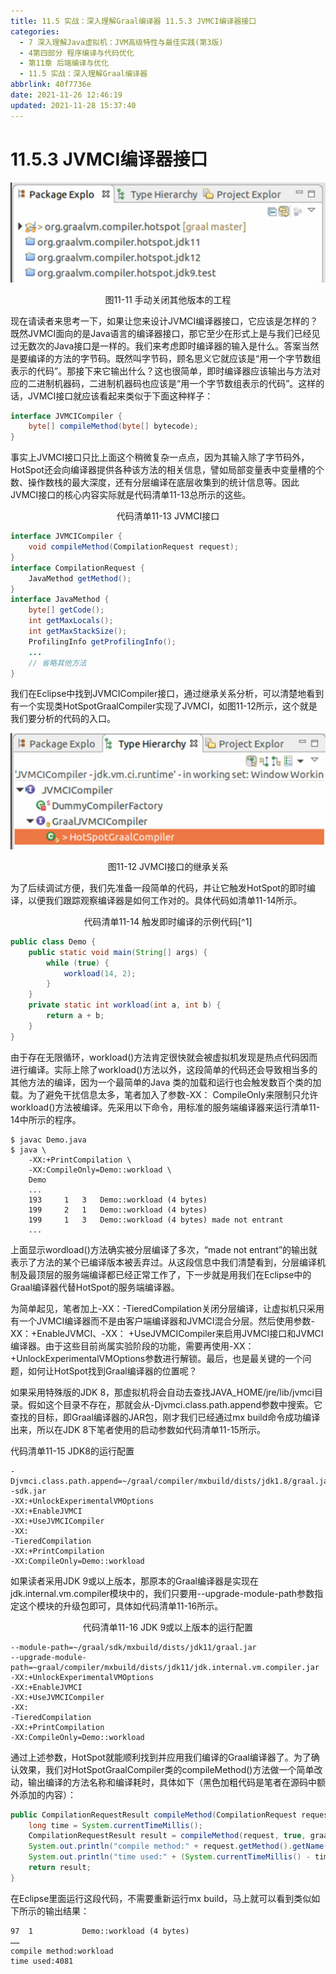 ```yaml
---
title: 11.5 实战：深入理解Graal编译器 11.5.3 JVMCI编译器接口
categories: 
  - 7 深入理解Java虛拟机：JVM高级特性与最佳实践(第3版)
  - 4第四部分 程序编译与代码优化
  - 第11章 后端编译与优化
  - 11.5 实战：深入理解Graal编译器
abbrlink: 40f7736e
date: 2021-11-26 12:46:19
updated: 2021-11-28 15:37:40
---
```

# 11.5.3 JVMCI编译器接口

![image-20211126123752046](https://raw.githubusercontent.com/lanlan2017/images/master/Blog/2021/11/20211126123752.png)

<center>图11-11 手动关闭其他版本的工程</center>

现在请读者来思考一下，如果让您来设计JVMCI编译器接口，它应该是怎样的？既然JVMCI面向的是Java语言的编译器接口，那它至少在形式上是与我们已经见过无数次的Java接口是一样的。我们来考虑即时编译器的输入是什么。答案当然是要编译的方法的字节码。既然叫字节码，顾名思义它就应该是“用一个字节数组表示的代码”。那接下来它输出什么？这也很简单，即时编译器应该输出与方法对应的二进制机器码，二进制机器码也应该是“用一个字节数组表示的代码”。这样的话，JVMCI接口就应该看起来类似于下面这种样子：

```java
interface JVMCICompiler {
    byte[] compileMethod(byte[] bytecode);
}
```
事实上JVMCI接口只比上面这个稍微复杂一点点，因为其输入除了字节码外，HotSpot还会向编译器提供各种该方法的相关信息，譬如局部变量表中变量槽的个数、操作数栈的最大深度，还有分层编译在底层收集到的统计信息等。因此JVMCI接口的核心内容实际就是代码清单11-13总所示的这些。

<center>代码清单11-13 JVMCI接口</center>

```java
interface JVMCICompiler {
    void compileMethod(CompilationRequest request);
}
interface CompilationRequest {
    JavaMethod getMethod();
}
interface JavaMethod {
    byte[] getCode();
    int getMaxLocals();
    int getMaxStackSize();
    ProfilingInfo getProfilingInfo();
    ...
    // 省略其他方法
}
```
我们在Eclipse中找到JVMCICompiler接口，通过继承关系分析，可以清楚地看到有一个实现类HotSpotGraalCompiler实现了JVMCI，如图11-12所示，这个就是我们要分析的代码的入口。

![image-20211126123918694](https://raw.githubusercontent.com/lanlan2017/images/master/Blog/2021/11/20211126123919.png)

<center>图11-12 JVMCI接口的继承关系</center>

为了后续调试方便，我们先准备一段简单的代码，并让它触发HotSpot的即时编译，以便我们跟踪观察编译器是如何工作对的。具体代码如清单11-14所示。

<center>代码清单11-14 触发即时编译的示例代码[^1]</center>

```java
public class Demo {
    public static void main(String[] args) {
        while (true) {
            workload(14, 2);
        }
    }
    private static int workload(int a, int b) {
        return a + b;
    }
}
```
由于存在无限循环，workload()方法肯定很快就会被虚拟机发现是热点代码因而进行编译。实际上除了workload()方法以外，这段简单的代码还会导致相当多的其他方法的编译，因为一个最简单的Java 类的加载和运行也会触发数百个类的加载。为了避免干扰信息太多，笔者加入了参数-XX： CompileOnly来限制只允许workload()方法被编译。先采用以下命令，用标准的服务端编译器来运行清单11-14中所示的程序。

```
$ javac Demo.java 
$ java \
    -XX:+PrintCompilation \
    -XX:CompileOnly=Demo::workload \
    Demo 
    ... 
    193     1   3   Demo::workload (4 bytes) 
    199     2   1   Demo::workload (4 bytes) 
    199     1   3   Demo::workload (4 bytes) made not entrant 
    ...
```
上面显示wordload()方法确实被分层编译了多次，“made not entrant”的输出就表示了方法的某个已编译版本被丢弃过。从这段信息中我们清楚看到，分层编译机制及最顶层的服务端编译都已经正常工作了，下一步就是用我们在Eclipse中的Graal编译器代替HotSpot的服务端编译器。

为简单起见，笔者加上-XX：-TieredCompilation关闭分层编译，让虚拟机只采用有一个JVMCI编译器而不是由客户端编译器和JVMCI混合分层。然后使用参数-XX：+EnableJVMCI、-XX： +UseJVMCICompiler来启用JVMCI接口和JVMCI编译器。由于这些目前尚属实验阶段的功能，需要再使用-XX：+UnlockExperimentalVMOptions参数进行解锁。最后，也是最关键的一个问题，如何让HotSpot找到Graal编译器的位置呢？

如果采用特殊版的JDK 8，那虚拟机将会自动去查找JAVA_HOME/jre/lib/jvmci目录。假如这个目录不存在，那就会从-Djvmci.class.path.append参数中搜索。它查找的目标，即Graal编译器的JAR包，刚才我们已经通过mx build命令成功编译出来，所以在JDK 8下笔者使用的启动参数如代码清单11-15所示。

代码清单11-15 JDK8的运行配置

```
-Djvmci.class.path.append=~/graal/compiler/mxbuild/dists/jdk1.8/graal.jar:~/graal/sdk/mxbuild/dists/jdk1.8/graal
-sdk.jar 
-XX:+UnlockExperimentalVMOptions 
-XX:+EnableJVMCI 
-XX:+UseJVMCICompiler 
-XX:
-TieredCompilation 
-XX:+PrintCompilation 
-XX:CompileOnly=Demo::workload
```
如果读者采用JDK 9或以上版本，那原本的Graal编译器是实现在jdk.internal.vm.compiler模块中的，我们只要用--upgrade-module-path参数指定这个模块的升级包即可，具体如代码清单11-16所示。

<center>代码清单11-16 JDK 9或以上版本的运行配置</center>

```
--module-path=~/graal/sdk/mxbuild/dists/jdk11/graal.jar 
--upgrade-module-path=~graal/compiler/mxbuild/dists/jdk11/jdk.internal.vm.compiler.jar 
-XX:+UnlockExperimentalVMOptions 
-XX:+EnableJVMCI 
-XX:+UseJVMCICompiler 
-XX:
-TieredCompilation 
-XX:+PrintCompilation 
-XX:CompileOnly=Demo::workload
```
通过上述参数，HotSpot就能顺利找到并应用我们编译的Graal编译器了。为了确认效果，我们对HotSpotGraalCompiler类的compileMethod()方法做一个简单改动，输出编译的方法名称和编译耗时，具体如下（黑色加粗代码是笔者在源码中额外添加的内容）：

```java
public CompilationRequestResult compileMethod(CompilationRequest request) {
    long time = System.currentTimeMillis();
    CompilationRequestResult result = compileMethod(request, true, graalRuntime.getOptions());
    System.out.println("compile method:" + request.getMethod().getName());
    System.out.println("time used:" + (System.currentTimeMillis() - time));
    return result;
}
```
在Eclipse里面运行这段代码，不需要重新运行mx build，马上就可以看到类似如下所示的输出结果：

```
97  1           Demo::workload (4 bytes) 
……
compile method:workload 
time used:4081
```

[^1]: 本节部分示例和图片来自于Chris Seaton的文章《Understanding How Graal Works-a Java JIT Compiler Written in Java》：https://chrisseaton.com/truffleruby/jokerconf17/。
